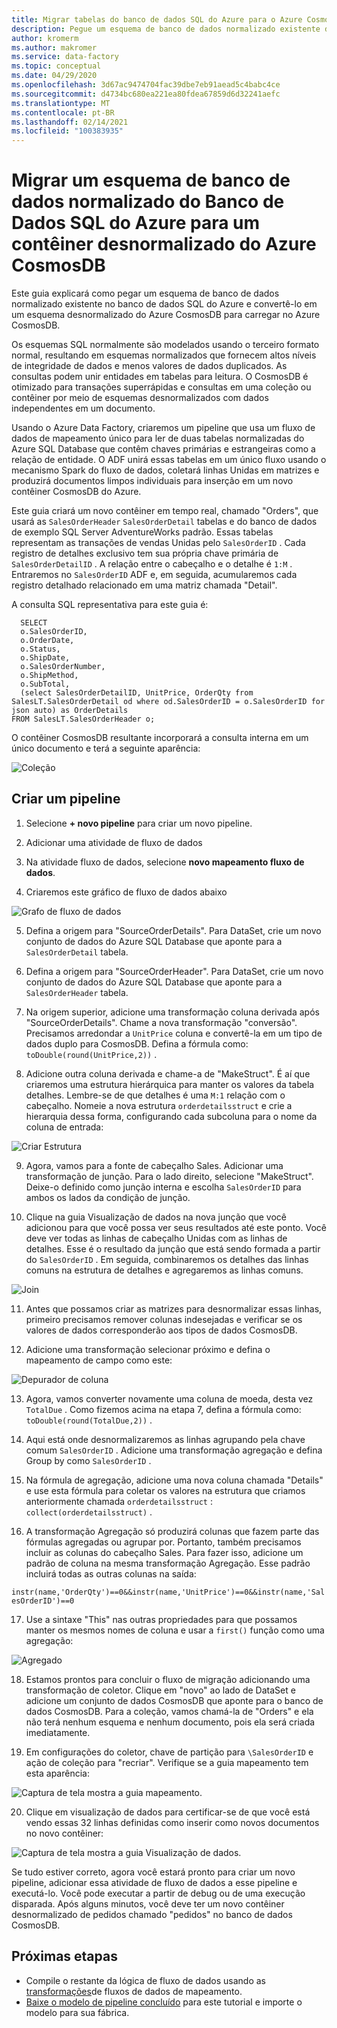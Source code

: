 ```yaml
---
title: Migrar tabelas do banco de dados SQL do Azure para o Azure CosmosDB com Azure Data Factory
description: Pegue um esquema de banco de dados normalizado existente do banco de dados SQL do Azure e migre para um contêiner desnormalizado do Azure CosmosDB com Azure Data Factory.
author: kromerm
ms.author: makromer
ms.service: data-factory
ms.topic: conceptual
ms.date: 04/29/2020
ms.openlocfilehash: 3d67ac9474704fac39dbe7eb91aead5c4babc4ce
ms.sourcegitcommit: d4734bc680ea221ea80fdea67859d6d32241aefc
ms.translationtype: MT
ms.contentlocale: pt-BR
ms.lasthandoff: 02/14/2021
ms.locfileid: "100383935"
---
```

# <a name="migrate-normalized-database-schema-from-azure-sql-database-to-azure-cosmosdb-denormalized-container"></a>Migrar um esquema de banco de dados normalizado do Banco de Dados SQL do Azure para um contêiner desnormalizado do Azure CosmosDB

Este guia explicará como pegar um esquema de banco de dados normalizado existente no banco de dados SQL do Azure e convertê-lo em um esquema desnormalizado do Azure CosmosDB para carregar no Azure CosmosDB.

Os esquemas SQL normalmente são modelados usando o terceiro formato normal, resultando em esquemas normalizados que fornecem altos níveis de integridade de dados e menos valores de dados duplicados. As consultas podem unir entidades em tabelas para leitura. O CosmosDB é otimizado para transações superrápidas e consultas em uma coleção ou contêiner por meio de esquemas desnormalizados com dados independentes em um documento.

Usando o Azure Data Factory, criaremos um pipeline que usa um fluxo de dados de mapeamento único para ler de duas tabelas normalizadas do Azure SQL Database que contêm chaves primárias e estrangeiras como a relação de entidade. O ADF unirá essas tabelas em um único fluxo usando o mecanismo Spark do fluxo de dados, coletará linhas Unidas em matrizes e produzirá documentos limpos individuais para inserção em um novo contêiner CosmosDB do Azure.

Este guia criará um novo contêiner em tempo real, chamado "Orders", que usará as ```SalesOrderHeader``` ```SalesOrderDetail``` tabelas e do banco de dados de exemplo SQL Server AdventureWorks padrão. Essas tabelas representam as transações de vendas Unidas pelo ```SalesOrderID``` . Cada registro de detalhes exclusivo tem sua própria chave primária de ```SalesOrderDetailID``` . A relação entre o cabeçalho e o detalhe é ```1:M``` . Entraremos no ```SalesOrderID``` ADF e, em seguida, acumularemos cada registro detalhado relacionado em uma matriz chamada "Detail".

A consulta SQL representativa para este guia é:

```
  SELECT
  o.SalesOrderID,
  o.OrderDate,
  o.Status,
  o.ShipDate,
  o.SalesOrderNumber,
  o.ShipMethod,
  o.SubTotal,
  (select SalesOrderDetailID, UnitPrice, OrderQty from SalesLT.SalesOrderDetail od where od.SalesOrderID = o.SalesOrderID for json auto) as OrderDetails
FROM SalesLT.SalesOrderHeader o;
```

O contêiner CosmosDB resultante incorporará a consulta interna em um único documento e terá a seguinte aparência:

![Coleção](media/data-flow/cosmosb3.png)

## <a name="create-a-pipeline"></a>Criar um pipeline

1. Selecione **+ novo pipeline** para criar um novo pipeline.

2. Adicionar uma atividade de fluxo de dados

3. Na atividade fluxo de dados, selecione **novo mapeamento fluxo de dados**.

4. Criaremos este gráfico de fluxo de dados abaixo

![Grafo de fluxo de dados](media/data-flow/cosmosb1.png)

5. Defina a origem para "SourceOrderDetails". Para DataSet, crie um novo conjunto de dados do Azure SQL Database que aponte para a ```SalesOrderDetail``` tabela.

6. Defina a origem para "SourceOrderHeader". Para DataSet, crie um novo conjunto de dados do Azure SQL Database que aponte para a ```SalesOrderHeader``` tabela.

7. Na origem superior, adicione uma transformação coluna derivada após "SourceOrderDetails". Chame a nova transformação "conversão". Precisamos arredondar a ```UnitPrice``` coluna e convertê-la em um tipo de dados duplo para CosmosDB. Defina a fórmula como: ```toDouble(round(UnitPrice,2))``` .

8. Adicione outra coluna derivada e chame-a de "MakeStruct". É aí que criaremos uma estrutura hierárquica para manter os valores da tabela detalhes. Lembre-se de que detalhes é uma ```M:1``` relação com o cabeçalho. Nomeie a nova estrutura ```orderdetailsstruct``` e crie a hierarquia dessa forma, configurando cada subcoluna para o nome da coluna de entrada:

![Criar Estrutura](media/data-flow/cosmosb9.png)

9. Agora, vamos para a fonte de cabeçalho Sales. Adicionar uma transformação de junção. Para o lado direito, selecione "MakeStruct". Deixe-o definido como junção interna e escolha ```SalesOrderID``` para ambos os lados da condição de junção.

10. Clique na guia Visualização de dados na nova junção que você adicionou para que você possa ver seus resultados até este ponto. Você deve ver todas as linhas de cabeçalho Unidas com as linhas de detalhes. Esse é o resultado da junção que está sendo formada a partir do ```SalesOrderID``` . Em seguida, combinaremos os detalhes das linhas comuns na estrutura de detalhes e agregaremos as linhas comuns.

![Join](media/data-flow/cosmosb4.png)

11. Antes que possamos criar as matrizes para desnormalizar essas linhas, primeiro precisamos remover colunas indesejadas e verificar se os valores de dados corresponderão aos tipos de dados CosmosDB.

12. Adicione uma transformação selecionar próximo e defina o mapeamento de campo como este:

![Depurador de coluna](media/data-flow/cosmosb5.png)

13. Agora, vamos converter novamente uma coluna de moeda, desta vez ```TotalDue``` . Como fizemos acima na etapa 7, defina a fórmula como: ```toDouble(round(TotalDue,2))``` .

14. Aqui está onde desnormalizaremos as linhas agrupando pela chave comum ```SalesOrderID``` . Adicione uma transformação agregação e defina Group by como ```SalesOrderID``` .

15. Na fórmula de agregação, adicione uma nova coluna chamada "Details" e use esta fórmula para coletar os valores na estrutura que criamos anteriormente chamada ```orderdetailsstruct``` : ```collect(orderdetailsstruct)``` .

16. A transformação Agregação só produzirá colunas que fazem parte das fórmulas agregadas ou agrupar por. Portanto, também precisamos incluir as colunas do cabeçalho Sales. Para fazer isso, adicione um padrão de coluna na mesma transformação Agregação. Esse padrão incluirá todas as outras colunas na saída:

```instr(name,'OrderQty')==0&&instr(name,'UnitPrice')==0&&instr(name,'SalesOrderID')==0```

17. Use a sintaxe "This" nas outras propriedades para que possamos manter os mesmos nomes de coluna e usar a ```first()``` função como uma agregação:

![Agregado](media/data-flow/cosmosb6.png)

18. Estamos prontos para concluir o fluxo de migração adicionando uma transformação de coletor. Clique em "novo" ao lado de DataSet e adicione um conjunto de dados CosmosDB que aponte para o banco de dados CosmosDB. Para a coleção, vamos chamá-la de "Orders" e ela não terá nenhum esquema e nenhum documento, pois ela será criada imediatamente.

19. Em configurações do coletor, chave de partição para ```\SalesOrderID``` e ação de coleção para "recriar". Verifique se a guia mapeamento tem esta aparência:

![Captura de tela mostra a guia mapeamento.](media/data-flow/cosmosb7.png)

20. Clique em visualização de dados para certificar-se de que você está vendo essas 32 linhas definidas como inserir como novos documentos no novo contêiner:

![Captura de tela mostra a guia Visualização de dados.](media/data-flow/cosmosb8.png)

Se tudo estiver correto, agora você estará pronto para criar um novo pipeline, adicionar essa atividade de fluxo de dados a esse pipeline e executá-lo. Você pode executar a partir de debug ou de uma execução disparada. Após alguns minutos, você deve ter um novo contêiner desnormalizado de pedidos chamado "pedidos" no banco de dados CosmosDB.

## <a name="next-steps"></a>Próximas etapas

* Compile o restante da lógica de fluxo de dados usando as [transformações](concepts-data-flow-overview.md)de fluxos de dados de mapeamento.
* [Baixe o modelo de pipeline concluído](https://github.com/kromerm/adfdataflowdocs/blob/master/sampledata/SQL%20Orders%20to%20CosmosDB.zip) para este tutorial e importe o modelo para sua fábrica.
